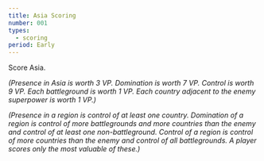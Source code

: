 ```yaml
---
title: Asia Scoring
number: 001
types:
  - scoring
period: Early
---
```

Score Asia.

*(Presence in Asia is worth 3 VP. Domination is worth 7 VP. Control is worth 9 VP. Each battleground is worth 1 VP. Each country adjacent to the enemy superpower is worth 1 VP.)*

*(Presence in a region is control of at least one country. Domination of a region is control of more battlegrounds and more countries than the enemy and control of at least one non-battleground. Control of a region is control of more countries than the enemy and control of all battlegrounds. A player scores only the most valuable of these.)*

